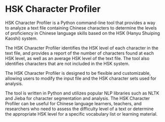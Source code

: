# HSK Character Profiler

HSK Character Profiler is a Python command-line tool that provides a way to analyze a text file containing Chinese characters to determine the levels of proficiency in Chinese language skills based on the HSK (Hanyu Shuiping Kaoshi) system.

The HSK Character Profiler identifies the HSK level of each character in the text file, and provides a report of the number of characters found at each HSK level, as well as an average HSK level of the text file. The tool also identifies characters that are not included in the HSK system.

The HSK Character Profiler is designed to be flexible and customizable, allowing users to modify the input file and the HSK character sets used for analysis.

The tool is written in Python and utilizes popular NLP libraries such as NLTK and Jieba for character segmentation and analysis. The HSK Character Profiler can be useful for Chinese language learners, teachers, and researchers who need to assess the difficulty level of a text or determine the appropriate HSK level for a specific vocabulary list or learning material.
